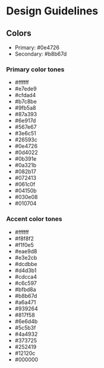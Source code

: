 # Design Guidelines

## Colors

- Primary: #0e4726
- Secondary: #b8b67d

### Primary color tones

- #ffffff
- #e7ede9
- #cfdad4
- #b7c8be
- #9fb5a8
- #87a393
- #6e917d
- #567e67
- #3e6c51
- #26593c
- #0e4726
- #0d4022
- #0b391e
- #0a321b
- #082b17
- #072413
- #061c0f
- #04150b
- #030e08
- #010704

### Accent color tones

- #ffffff
- #f8f8f2
- #f1f0e5
- #eae9d8
- #e3e2cb
- #dcdbbe
- #d4d3b1
- #cdcca4
- #c6c597
- #bfbd8a
- #b8b67d
- #a6a471
- #939264
- #817f58
- #6e6d4b
- #5c5b3f
- #4a4932
- #373725
- #252419
- #12120c
- #000000
